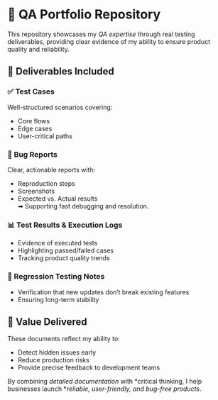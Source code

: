 # 🧪 QA Portfolio Repository

This repository showcases my *QA expertise* through real testing deliverables, providing clear evidence of my ability to ensure product quality and reliability.  

## 📂 Deliverables Included  

### ✅ Test Cases  
Well-structured scenarios covering:  
- Core flows  
- Edge cases  
- User-critical paths  

### 🐛 Bug Reports  
Clear, actionable reports with:  
- Reproduction steps  
- Screenshots  
- Expected vs. Actual results  
➡ Supporting fast debugging and resolution.  

### 📊 Test Results & Execution Logs  
- Evidence of executed tests  
- Highlighting passed/failed cases  
- Tracking product quality trends  

### 🔄 Regression Testing Notes  
- Verification that new updates don’t break existing features  
- Ensuring long-term stability  

## 🚀 Value Delivered  
These documents reflect my ability to:  
- Detect hidden issues early  
- Reduce production risks  
- Provide precise feedback to development teams  

By combining *detailed documentation* with *critical thinking, I help businesses launch **reliable, user-friendly, and bug-free products*.
